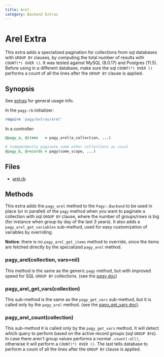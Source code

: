 ```yaml
---
title: Arel
category: Backend Extras
---
```

# Arel Extra

This extra adds a specialized pagination for collections from sql databases with `GROUP BY` clauses, by computing the total number of results with `COUNT(*) OVER ()`. It was tested against MySQL (8.0.17) and Postgres (11.5). Before using in a different database, make sure the sql `COUNT(*) OVER ()` performs a count of all the lines after the `GROUP BY` clause is applied.

## Synopsis

See [extras](/docs/extras.md) for general usage info.

In the `pagy.rb` initializer:

```ruby
require 'pagy/extras/arel'
```

In a controller:

```ruby
@pagy_a, @items   = pagy_arel(a_collection, ...)

# independently paginate some other collections as usual
@pagy_b, @records = pagy(some_scope, ...)
```

## Files

- [arel.rb](https://github.com/ddnexus/pagy/blob/master/lib/pagy/extras/arel.rb)

## Methods

This extra adds the `pagy_arel` method to the `Pagy::Backend` to be used in place (or in parallel) of the `pagy` method when you want to paginate a collection with sql `GROUP BY` clause, where the number of groups/rows is big (for instance when group by day of the last 3 years). It also adds a `pagy_arel_get_variables` sub-method, used for easy customization of variables by overriding.

**Notice**: there is no `pagy_arel_get_items` method to override, since the items are fetched directly by the specialized `pagy_arel` method.

### pagy_arel(collection, vars=nil)

This method is the same as the generic `pagy` method, but with improved speed for SQL `GROUP BY` collections. (see the [pagy doc](/docs/api/backend.md#pagycollection-varsnil))

### pagy_arel_get_vars(collection)

This sub-method is the same as the `pagy_get_vars` sub-method, but it is called only by the `pagy_arel` method. (see the [pagy_get_vars doc](/docs/api/backend.md#pagy_get_varscollection-vars)).

### pagy_arel_count(collection)

This sub-method it is called only by the `pagy_get_vars` method. It will detect which query to perform based on the active record groups (sql `GROUP BY`s). In case there aren't group values performs a normal `.count(:all)`, otherwise it will perform a `COUNT(*) OVER ()`. The last tells database to perform a count of all the lines after the `GROUP BY` clause is applied.
